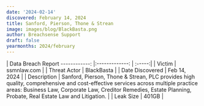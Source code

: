 ```yaml
---
date: '2024-02-14'
discovered: February 14, 2024
title: Sanford, Pierson, Thone & Strean
image: images/blog/BlackBasta.png
author: Breachsense Support
draft: false
yearmonths: 2024/february
---
```



| Data Breach Report
------------:     |:-------------:    | :-----:|
| Victim      | ssmnlaw.com      | 
| Threat Actor      | BlackBasta      | 
| Date Discovered      | Feb 14, 2024      | 
| Description      | Sanford, Pierson, Thone & Strean, PLC provides high quality, comprehensive and cost-effective services across multiple practice areas: Business Law, Corporate Law, Creditor Remedies, Estate Planning, Probate, Real Estate Law and Litigation.      | 
| Leak Size      | 401GB      | 


